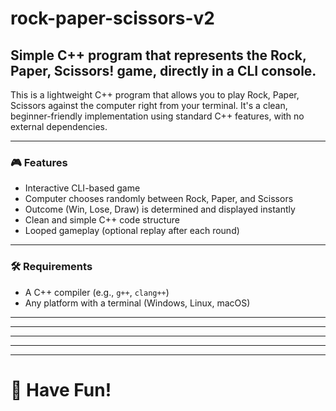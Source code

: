 # rock-paper-scissors-v2
## Simple C++ program that represents the Rock, Paper, Scissors! game, directly in a CLI console.

This is a lightweight C++ program that allows you to play Rock, Paper, Scissors against the computer right from your terminal. It's a clean, beginner-friendly implementation using standard C++ features, with no external dependencies.

---

### 🎮 Features
- Interactive CLI-based game
- Computer chooses randomly between Rock, Paper, and Scissors
- Outcome (Win, Lose, Draw) is determined and displayed instantly
- Clean and simple C++ code structure
- Looped gameplay (optional replay after each round)

---

### 🛠️ Requirements
- A C++ compiler (e.g., `g++`, `clang++`)
- Any platform with a terminal (Windows, Linux, macOS)

---
---
---
---
---

# 🚗 Have Fun!